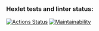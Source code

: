 ### Hexlet tests and linter status:
[![Actions Status](https://github.com/nuray1103/frontend-project-44/actions/workflows/hexlet-check.yml/badge.svg)](https://github.com/nuray1103/frontend-project-44/actions)
[![Maintainability](https://api.codeclimate.com/v1/badges/1fa9458994475ac6e577/maintainability)](https://codeclimate.com/github/nuray1103/frontend-project-44/maintainability)